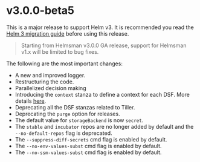 # v3.0.0-beta5

This is a major release to support Helm v3.
It is recommended you read the [Helm 3 migration guide](https://helm.sh/docs/topics/v2_v3_migration/) before using this release.

> Starting from Helmsman v3.0.0 GA release, support for Helmsman v1.x will be limited to bug fixes.

The following are the most important changes:
- A new and improved logger.
- Restructuring the code.
- Parallelized decision making
- Introducing the `context` stanza to define a context for each DSF. More details [here](docs/misc/merge_desired_state_files).
- Deprecating all the DSF stanzas related to Tiller.
- Deprecating the `purge` option for releases.
- The default value for `storageBackend` is now `secret`.
- The `stable` and `incubator` repos are no longer added by default and the `--no-default-repos` flag is deprecated.
- The `--suppress-diff-secrets` cmd flag is enabled by default.
- The `--no-env-values-subst` cmd flag is enabled by default.
- The `--no-ssm-values-subst` cmd flag is enabled by default.

